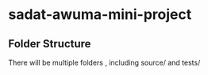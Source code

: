 # sadat-awuma-mini-project

## Folder Structure

There will be multiple folders , including source/ and tests/